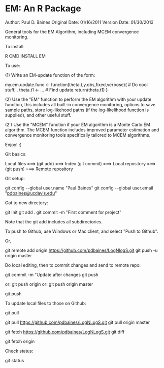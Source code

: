 EM: An R Package
================

Author: Paul D. Baines
Original Date: 01/16/2011
Version Date: 01/30/2013

General tools for the EM Algorithm, including MCEM convergence monitoring.

To install:

R CMD INSTALL EM

To use:

(1) Write an EM-update function of the form:

  my.em.update.func <- function(theta.t,y.obs,fixed,verbose){
    # Do cool stuff...
    theta.t1 <- ... # Find update
    return(theta.t1)
  }

(2) Use the "EM" function to perform the EM algorithm with your update function,
    this includes all built-in convergence monitoring, options to save sample
    paths, store log-likehood paths (if the log-likelihood function is supplied), 
    and other useful stuff.

(2') Use the "MCEM" function if your EM algorithm is a Monte Carlo EM algorithm.
     The MCEM function includes improved parameter estimation and convergence
     monitoring tools specifically tailored to MCEM algorithms.

Enjoy! :)

Git basics:

Local files ===> (git add) ===> Index (git commit) ===> Local repository ===> (git push) ===> Remote repository


Git setup:

git config --global user.name "Paul Baines"
git config --global user.email "pdbaines@ucdavis.edu"

Got to new directory:

git init
git add . 
git commit -m "First comment for project"

Note that the git add includes all subdirectories.

To push to Github, use Windows or Mac client, and select "Push to Github".

Or, 

git remote add origin https://github.com/pdbaines/LogNlogS.git
git push -u origin master

Do local editing, then to commit changes and send to remote repo:

git commit -m "Update after changes
git push

or: git push origin
or: git push origin master

git push 

To update local files to those on Github:

git pull

git pull https://github.com/pdbaines/LogNLogS.git
git pull origin master

git fetch https://github.com/pdbaines/LogNLogS.git
git diff

git fetch origin

Check status:

git status



